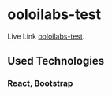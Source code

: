 # ooloilabs-test

Live Link [ooloilabs-test](https://ooloilabs.netlify.app/).

## Used Technologies

### React, Bootstrap




